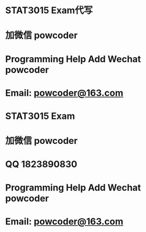 # STAT3015 Exam代写
# 加微信 powcoder

# Programming Help Add Wechat powcoder

# Email: powcoder@163.com

# STAT3015 Exam
# 加微信 powcoder

# QQ 1823890830

# Programming Help Add Wechat powcoder

# Email: powcoder@163.com

